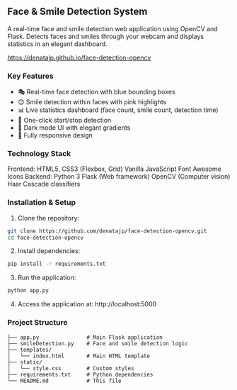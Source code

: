## Face & Smile Detection System
A real-time face and smile detection web application using OpenCV and Flask. Detects faces and smiles through your webcam and displays statistics in an elegant dashboard.

https://denatajp.github.io/face-detection-opencv

### Key Features
- 🎭 Real-time face detection with blue bounding boxes
- 😊 Smile detection within faces with pink highlights
- 📊 Live statistics dashboard (face count, smile count, detection time)
- 🚀 One-click start/stop detection
- 🌙 Dark mode UI with elegant gradients
- 📱 Fully responsive design

### Technology Stack
Frontend:
    HTML5, CSS3 (Flexbox, Grid)
    Vanilla JavaScript
    Font Awesome Icons
Backend:
    Python 3
    Flask (Web framework)
    OpenCV (Computer vision)
    Haar Cascade classifiers

### Installation & Setup
1. Clone the repository:
```bash
git clone https://github.com/denatajp/face-detection-opencv.git
cd face-detection-opencv
```

2. Install dependencies:
```bash
pip install -r requirements.txt
```

3. Run the application:
```bash
python app.py
```

4. Access the application at:
http://localhost:5000


### Project Structure
```text
├── app.py               # Main Flask application
├── smileDetection.py    # Face and smile detection logic
├── templates/
│   └── index.html       # Main HTML template
├── static/
│   └── style.css        # Custom styles
├── requirements.txt     # Python dependencies
└── README.md            # This file
```
